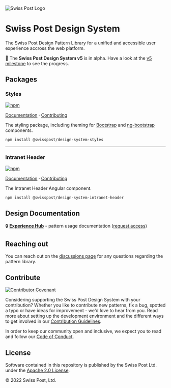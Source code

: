 <br>

![Swiss Post Logo](https://www.post.ch/-/media/portal-opp/global/logos/logo---die-post.svg?vs=2&sc_lang=en)


# Swiss Post Design System

The Swiss Post Design Pattern Library for a unified and accessible user experience accross the web platform.

🚧 The **Swiss Post Design System v5** is in alpha. Have a look at the [v5 milestone](https://github.com/swisspost/design-system/milestone/1) to see the progress.


## Packages

### Styles
[![npm](https://img.shields.io/npm/v/@swisspost/design-system-styles)](https://www.npmjs.com/package/@swisspost/design-system-styles)

[Documentation](https://swisspost-web-frontend.netlify.app) · [Contributing](/packages/styles/README.md)


The styling package, including theming for [Bootstrap](https://getbootstrap.com/) and [ng-bootstrap](https://ng-bootstrap.github.io/#/home) components. 

```bash
npm install @swisspost/design-system-styles
```

<hr>

### Intranet Header
[![npm](https://img.shields.io/npm/v/@swisspost/design-system-intranet-header)](https://www.npmjs.com/package/@swisspost/design-system-intranet-header)

[Documentation](https://swisspost-web-frontend.netlify.app/#/post-samples/intranet-layout) · [Contributing](/packages/components-angular/projects/intranet-header/)


The Intranet Header Angular component.

```bash
npm install @swisspost/design-system-intranet-header
```

## Design Documentation

🔒 **[Experience Hub](https://www.experience-hub.ch/document/2803)** - pattern usage documentation ([request access](https://www.experience-hub.ch/request-access/))


## Reaching out

You can reach out on the [discussions page](https://github.com/swisspost/web-frontend/discussions) for any questions regarding the pattern library.


## Contribute

[![Contributor Covenant](https://img.shields.io/badge/Contributor%20Covenant-2.1-4baaaa.svg)](code_of_conduct.md)

Considering supporting the Swiss Post Design System with your contribution? Whether you like to contribute new patterns, fix a bug, spotted a typo or have ideas for improvement - we'd love to hear from you. Read more about setting up the development environment and the different ways to get involved in our [Contribution Guidelines](/CONTRIBUTING.md). 

In order to keep our community open and inclusive, we expect you to read and follow our [Code of Conduct](/CODE_OF_CONDUCT.md).


## License

Software contained in this repository is published by the Swiss Post Ltd. under the [Apache 2.0 License](./LICENSE).

© 2022 Swiss Post, Ltd.
